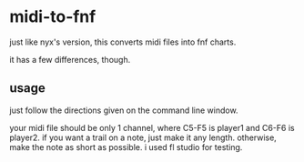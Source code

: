 # midi-to-fnf

just like nyx's version, this converts midi files into fnf charts.

it has a few differences, though.



## usage

just follow the directions given on the command line window.

your midi file should be only 1 channel, where C5-F5 is player1 and C6-F6 is player2.
if you want a trail on a note, just make it any length. otherwise, make the note as short as possible.
i used fl studio for testing.
